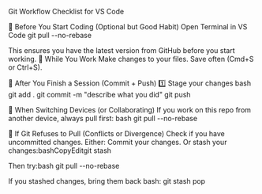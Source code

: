 Git Workflow Checklist for VS Code

🔄 Before You Start Coding (Optional but Good Habit)
Open Terminal in VS Code
git pull --no-rebase

This ensures you have the latest version from GitHub before you start working.
📝 While You Work
Make changes to your files.
Save often (Cmd+S or Ctrl+S).

💾 After You Finish a Session (Commit + Push)
1️⃣ Stage your changes
bash
git add .
git commit -m "describe what you did"
git push

🔄 When Switching Devices (or Collaborating)
If you work on this repo from another device, always pull first:
bash
git pull --no-rebase

🚨 If Git Refuses to Pull (Conflicts or Divergence)
Check if you have uncommitted changes.
Either:
Commit your changes.
Or stash your changes:bashCopyEditgit stash

Then try:bash
git pull --no-rebase

If you stashed changes, bring them back
bash: git stash pop
